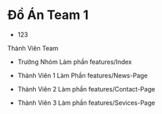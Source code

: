 # Đồ Án Team 1

- 123

Thành Viên Team

- Trưởng Nhóm
  Làm phần features/Index

- Thành Viên 1
  Làm Phần features/News-Page
- Thành Viên 2
  Làm phần features/Contact-Page
- Thành Viên 3
  Làm phần features/Sevices-Page
